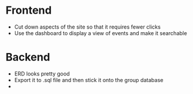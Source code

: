 # Frontend 
- Cut down aspects of the site so that it requires fewer clicks
- Use the dashboard to display a view of events and make it searchable


# Backend
- ERD looks pretty good
- Export it to .sql file and then stick it onto the group database
- 